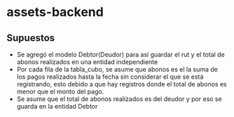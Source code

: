 # assets-backend

## Supuestos
- Se agregó el modelo Debtor(Deudor) para así guardar el rut y el total de abonos realizados en una entidad independiente
- Por cada fila de la tabla_cubo, se asume que abonos es el la suma de los pagos realizados hasta la fecha sin considerar el que se está registrando, esto debido a que hay registros donde el total de abonos es menor que el monto del pago.
- Se asume que el total de abonos realizados es del deudor y por eso se guarda en la entidad Debtor